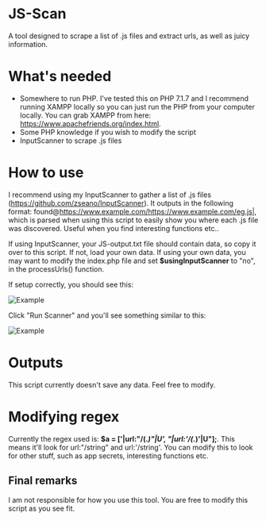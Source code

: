 # JS-Scan
A tool designed to scrape a list of .js files and extract urls, as well as juicy information.

# What's needed
- Somewhere to run PHP. I've tested this on PHP 7.1.7 and I recommend running XAMPP locally so you can just run the PHP from your computer locally. You can grab XAMPP from here: https://www.apachefriends.org/index.html. 
- Some PHP knowledge if you wish to modify the script
- InputScanner to scrape .js files

# How to use
I recommend using my InputScanner to gather a list of .js files (https://github.com/zseano/InputScanner). It outputs in the following format: found@https://www.example.com/https://www.example.com/eg.js|, which is parsed when using this script to easily show you where each .js file was discovered. Useful when you find interesting functions etc..

If using InputScanner, your JS-output.txt file should contain data, so copy it over to this script. If not, load your own data. If using your own data, you may want to modify the index.php file and set **$usingInputScanner** to "no", in the processUrls() function.

If setup correctly, you should see this:

![Example](https://i.imgur.com/zbp0azF.png "JS-scan")

Click "Run Scanner" and you'll see something similar to this:

![Example](https://i.imgur.com/3QZKGgR.png "JS-scan")

# Outputs
This script currently doesn't save any data. Feel free to modify.

# Modifying regex
Currently the regex used is: **$a = ['|url:"/(.*)"|U', "|url:'/(.*)'|U"];**. This means it'll look for url:"/string" and url:'/string'. You can modify this to look for other stuff, such as app secrets, interesting functions etc.

## Final remarks
I am not responsible for how you use this tool. You are free to modify this script as you see fit.


